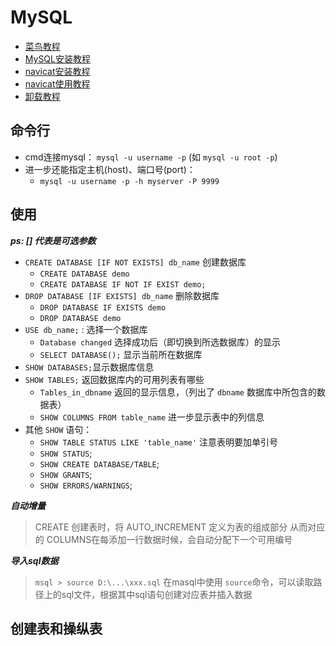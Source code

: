 # MySQL 
- [菜鸟教程](https://www.runoob.com/mysql/mysql-connection.html)
- [MySQL安装教程](https://blog.csdn.net/weixin_47406082/article/details/131867849?ops_request_misc=%257B%2522request%255Fid%2522%253A%2522171647672116800225532250%2522%252C%2522scm%2522%253A%252220140713.130102334..%2522%257D&request_id=171647672116800225532250&biz_id=0&utm_medium=distribute.pc_search_result.none-task-blog-2~all~top_positive~default-2-131867849-null-null.142^v100^pc_search_result_base8&utm_term=MySQL%E5%AE%89%E8%A3%85&spm=1018.2226.3001.4187)
- [navicat安装教程](https://blog.csdn.net/weixin_50670076/article/details/136350060?ops_request_misc=%257B%2522request%255Fid%2522%253A%2522171657178116800182137881%2522%252C%2522scm%2522%253A%252220140713.130102334..%2522%257D&request_id=171657178116800182137881&biz_id=0&utm_medium=distribute.pc_search_result.none-task-blog-2~all~top_positive~default-1-136350060-null-null.142^v100^pc_search_result_base8&utm_term=navicat&spm=1018.2226.3001.4187)
- [navicat使用教程](https://blog.csdn.net/qq_45069279/article/details/105919312?ops_request_misc=%257B%2522request%255Fid%2522%253A%2522171657178116800182137881%2522%252C%2522scm%2522%253A%252220140713.130102334..%2522%257D&request_id=171657178116800182137881&biz_id=0&utm_medium=distribute.pc_search_result.none-task-blog-2~all~top_positive~default-2-105919312-null-null.142^v100^pc_search_result_base8&utm_term=navicat&spm=1018.2226.3001.4187)
- [卸载教程](https://blog.csdn.net/m0_52861000/article/details/131354710?ops_request_misc=%257B%2522request%255Fid%2522%253A%2522172110015316800180631045%2522%252C%2522scm%2522%253A%252220140713.130102334..%2522%257D&request_id=172110015316800180631045&biz_id=0&utm_medium=distribute.pc_search_result.none-task-blog-2~all~top_positive~default-2-131354710-null-null.142^v100^pc_search_result_base8&utm_term=%E5%8D%B8%E8%BD%BDmysql&spm=1018.2226.3001.4187)


## 命令行
- cmd连接mysql： `mysql -u username -p` (如 `mysql -u root -p`)
- 进一步还能指定主机(host)、端口号(port)：  
  - `mysql -u username -p -h myserver -P 9999`  


## 使用
***ps: [] 代表是可选参数***
- `CREATE DATABASE [IF NOT EXISTS] db_name`  创建数据库
  - `CREATE DATABASE demo`
  - `CREATE DATABASE IF NOT IF EXIST demo;`
- `DROP DATABASE [IF EXISTS] db_name`   删除数据库
  - `DROP DATABASE IF EXISTS demo`
  - `DROP DATABASE demo`
- `USE db_name;` : 选择一个数据库
  - `Database changed` 选择成功后（即切换到所选数据库）的显示 
  - `SELECT DATABASE();` 显示当前所在数据库
- `SHOW DATABASES;`显示数据库信息
- `SHOW TABLES;` 返回数据库内的可用列表有哪些
  - `Tables_in_dbname` 返回的显示信息，（列出了 `dbname` 数据库中所包含的数据表）
  - `SHOW COLUMNS FROM table_name` 进一步显示表中的列信息
- 其他 `SHOW` 语句：
  - `SHOW TABLE STATUS LIKE 'table_name'` 注意表明要加单引号
  - `SHOW STATUS`;
  - `SHOW CREATE DATABASE/TABLE`;
  - `SHOW GRANTS`;
  - `SHOW ERRORS/WARNINGS`;

***自动增量***
> CREATE 创建表时，将 AUTO_INCREMENT 定义为表的组成部分
> 从而对应的 COLUMNS在每添加一行数据时候，会自动分配下一个可用编号


***导入sql数据***
> `msql > source D:\...\xxx.sql`
> 在masql中使用 `source`命令，可以读取路径上的sql文件，根据其中sql语句创建对应表并插入数据


## 创建表和操纵表



